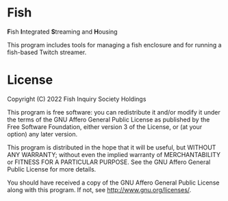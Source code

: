 # Fish
**F**ish **I**ntegrated **S**treaming and **H**ousing

This program includes tools for managing a fish enclosure and for running a fish-based Twitch streamer.

# License
Copyright (C) 2022 Fish Inquiry Society Holdings

This program is free software: you can redistribute it and/or modify
it under the terms of the GNU Affero General Public License as published by
the Free Software Foundation, either version 3 of the License, or
(at your option) any later version.

This program is distributed in the hope that it will be useful,
but WITHOUT ANY WARRANTY; without even the implied warranty of
MERCHANTABILITY or FITNESS FOR A PARTICULAR PURPOSE.  See the
GNU Affero General Public License for more details.

You should have received a copy of the GNU Affero General Public License
along with this program.  If not, see <http://www.gnu.org/licenses/>.
